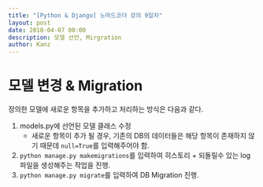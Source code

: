 ```yaml
---
title: "[Python & Django] 노마드코더 강의 9일차"
layout: post
date: 2018-04-07 00:00
description: 모델 선언, Mirgration
author: Kanz
---
```

# 모델 변경 & Migration
정의한 모델에 새로운 항목을 추가하고 처리하는 방식은 다음과 같다.   

1. models.py에 선언된 모델 클래스 수정
   * 새로운 항목이 추가 될 경우, 기존의 DB의 데이터들은 해당 항목이 존재하지 않기 때문데 <code>null=True</code>를 입력해주어야 함.   
1. <code>python manage.py makemigrations</code>를 입력하여 히스토리 + 되돌릴수 있는 log 파일을 생성해주는 작업을 진행.   
1. <code>python manage.py migrate</code>를 입력하여 DB Migration 진행.   